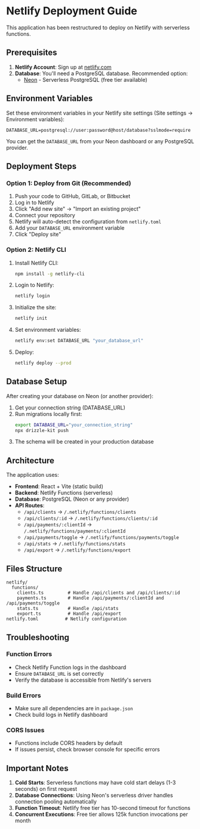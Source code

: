 # Netlify Deployment Guide

This application has been restructured to deploy on Netlify with serverless functions.

## Prerequisites

1. **Netlify Account**: Sign up at [netlify.com](https://netlify.com)
2. **Database**: You'll need a PostgreSQL database. Recommended option:
   - [Neon](https://neon.tech) - Serverless PostgreSQL (free tier available)

## Environment Variables

Set these environment variables in your Netlify site settings (Site settings → Environment variables):

```
DATABASE_URL=postgresql://user:password@host/database?sslmode=require
```

You can get the `DATABASE_URL` from your Neon dashboard or any PostgreSQL provider.

## Deployment Steps

### Option 1: Deploy from Git (Recommended)

1. Push your code to GitHub, GitLab, or Bitbucket
2. Log in to Netlify
3. Click "Add new site" → "Import an existing project"
4. Connect your repository
5. Netlify will auto-detect the configuration from `netlify.toml`
6. Add your `DATABASE_URL` environment variable
7. Click "Deploy site"

### Option 2: Netlify CLI

1. Install Netlify CLI:
   ```bash
   npm install -g netlify-cli
   ```

2. Login to Netlify:
   ```bash
   netlify login
   ```

3. Initialize the site:
   ```bash
   netlify init
   ```

4. Set environment variables:
   ```bash
   netlify env:set DATABASE_URL "your_database_url"
   ```

5. Deploy:
   ```bash
   netlify deploy --prod
   ```

## Database Setup

After creating your database on Neon (or another provider):

1. Get your connection string (DATABASE_URL)
2. Run migrations locally first:
   ```bash
   export DATABASE_URL="your_connection_string"
   npx drizzle-kit push
   ```
3. The schema will be created in your production database

## Architecture

The application uses:
- **Frontend**: React + Vite (static build)
- **Backend**: Netlify Functions (serverless)
- **Database**: PostgreSQL (Neon or any provider)
- **API Routes**:
  - `/api/clients` → `/.netlify/functions/clients`
  - `/api/clients/:id` → `/.netlify/functions/clients/:id`
  - `/api/payments/:clientId` → `/.netlify/functions/payments/:clientId`
  - `/api/payments/toggle` → `/.netlify/functions/payments/toggle`
  - `/api/stats` → `/.netlify/functions/stats`
  - `/api/export` → `/.netlify/functions/export`

## Files Structure

```
netlify/
  functions/
    clients.ts         # Handle /api/clients and /api/clients/:id
    payments.ts        # Handle /api/payments/:clientId and /api/payments/toggle
    stats.ts           # Handle /api/stats
    export.ts          # Handle /api/export
netlify.toml          # Netlify configuration
```

## Troubleshooting

### Function Errors
- Check Netlify Function logs in the dashboard
- Ensure `DATABASE_URL` is set correctly
- Verify the database is accessible from Netlify's servers

### Build Errors
- Make sure all dependencies are in `package.json`
- Check build logs in Netlify dashboard

### CORS Issues
- Functions include CORS headers by default
- If issues persist, check browser console for specific errors

## Important Notes

1. **Cold Starts**: Serverless functions may have cold start delays (1-3 seconds) on first request
2. **Database Connections**: Using Neon's serverless driver handles connection pooling automatically
3. **Function Timeout**: Netlify free tier has 10-second timeout for functions
4. **Concurrent Executions**: Free tier allows 125k function invocations per month
